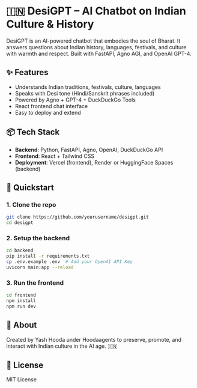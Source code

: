 # 🇮🇳 DesiGPT – AI Chatbot on Indian Culture & History

DesiGPT is an AI-powered chatbot that embodies the soul of Bharat. It answers questions about Indian history, languages, festivals, and culture with warmth and respect. Built with FastAPI, Agno AGI, and OpenAI GPT-4.

## ✨ Features
- Understands Indian traditions, festivals, culture, languages
- Speaks with Desi tone (Hindi/Sanskrit phrases included)
- Powered by Agno + GPT-4 + DuckDuckGo Tools
- React frontend chat interface
- Easy to deploy and extend

## 📦 Tech Stack
- **Backend**: Python, FastAPI, Agno, OpenAI, DuckDuckGo API
- **Frontend**: React + Tailwind CSS
- **Deployment**: Vercel (frontend), Render or HuggingFace Spaces (backend)

## 🚀 Quickstart
### 1. Clone the repo
```bash
git clone https://github.com/yourusername/desigpt.git
cd desigpt
```

### 2. Setup the backend
```bash
cd backend
pip install -r requirements.txt
cp .env.example .env  # Add your OpenAI API Key
uvicorn main:app --reload
```

### 3. Run the frontend
```bash
cd frontend
npm install
npm run dev
```

## 🧠 About
Created by Yash Hooda under Hoodaagents to preserve, promote, and interact with Indian culture in the AI age. 🇮🇳

## 📜 License
MIT License
